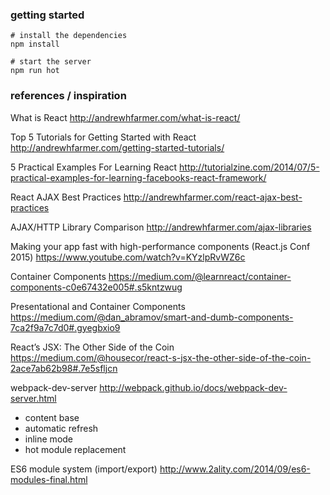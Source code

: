 ### getting started

```
# install the dependencies
npm install

# start the server
npm run hot
```

### references / inspiration

What is React
http://andrewhfarmer.com/what-is-react/

Top 5 Tutorials for Getting Started with React
http://andrewhfarmer.com/getting-started-tutorials/

5 Practical Examples For Learning React 
http://tutorialzine.com/2014/07/5-practical-examples-for-learning-facebooks-react-framework/

React AJAX Best Practices
http://andrewhfarmer.com/react-ajax-best-practices

AJAX/HTTP Library Comparison
http://andrewhfarmer.com/ajax-libraries

Making your app fast with high-performance components (React.js Conf 2015)
https://www.youtube.com/watch?v=KYzlpRvWZ6c

Container Components
https://medium.com/@learnreact/container-components-c0e67432e005#.s5kntzwug

Presentational and Container Components
https://medium.com/@dan_abramov/smart-and-dumb-components-7ca2f9a7c7d0#.gyegbxio9

React’s JSX: The Other Side of the Coin
https://medium.com/@housecor/react-s-jsx-the-other-side-of-the-coin-2ace7ab62b98#.7e5sfljcn

webpack-dev-server
http://webpack.github.io/docs/webpack-dev-server.html
- content base
- automatic refresh
- inline mode
- hot module replacement

ES6 module system (import/export)
http://www.2ality.com/2014/09/es6-modules-final.html
